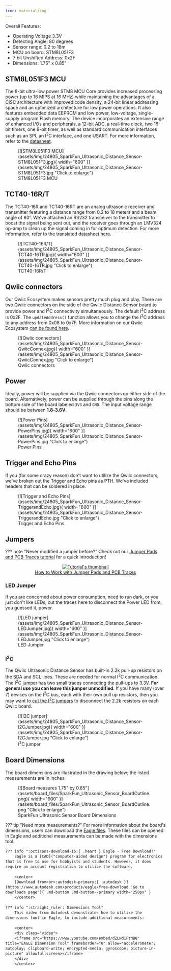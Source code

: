 ```yaml
---
icon: material/cog
---
```


 
Overall Features:

* Operating Voltage 3.3V
* Detecting Angle: 80 degrees
* Sensor range: 0.2 to 18m
* MCU on board: STM8L051F3
* 7 bit Unshifted Address: 0x2F
* Dimensions: 1.75" x 0.85"

## STM8L051F3 MCU

The 8-bit ultra-low power STM8 MCU Core provides increased processing power (up to 16 MIPS at 16 MHz) while maintaining the advantages of a CISC architecture with improved code density, a 24-bit linear addressing space and an optimized architecture for low power operations. It also features embedded data EEPROM and low power, low-voltage, single-supply program Flash memory. The device incorporates an extensive range of enhanced I/Os and peripherals, a 12-bit ADC, a real-time clock, two 16-bit timers, one 8-bit timer, as well as standard communication interfaces such as an SPI, an I<sup>2</sup>C interface, and one USART. For more information, refer to the [datasheet](assets/component_documentation/stm8l051f3-1.pdf).

<figure markdown>
[![STM8L051F3 MCU](assets/img/24805_SparkFun_Ultrasonic_Distance_Sensor-STM8L051F3.jpg){ width="600" }](assets/img/24805_SparkFun_Ultrasonic_Distance_Sensor-STM8L051F3.jpg "Click to enlarge")
<figcaption markdown>STM8L051F3 MCU</figcaption>
</figure>

## TCT40-16R/T

The TCT40-16R and TCT40-16RT are an analog ultrasonic receiver and transmitter featuring a distance range from 0.2 to 18 meters and a beam angle of 80°. We've attached an RS232 transceiver to the transmitter to boost the signal being sent out, and the receiver goes through an LMV324 op-amp to clean up the signal coming in for optimum detection. For more information, refer to the translated datasheet [here](assets/component_documentation/TCT40-16-T-R.pdf).

<figure markdown>
[![TCT40-16R/T](assets/img/24805_SparkFun_Ultrasonic_Distance_Sensor-TCT40-16TR.jpg){ width="600" }](assets/img/24805_SparkFun_Ultrasonic_Distance_Sensor-TCT40-16TR.jpg "Click to enlarge")
<figcaption markdown>TCT40-16R/T</figcaption>
</figure>

## Qwiic connectors

Our Qwiic Ecosystem makes sensors pretty much plug and play. There are two Qwiic connectors on the side of the Qwiic Distance Sensor board to provide power and I<sup>2</sup>C connectivity simultaneously. The default I<sup>2</sup>C address is 0x2F. The `updateAddress()` function allows you to change the I<sup>2</sup>C address to any address from 0x08 to 0x7F. More information on our Qwiic Ecosystem [can be found here](https://www.sparkfun.com/qwiic).  


<figure markdown>
[![Qwiic connectors](assets/img/24805_SparkFun_Ultrasonic_Distance_Sensor-QwiicConnex.jpg){ width="600" }](assets/img/24805_SparkFun_Ultrasonic_Distance_Sensor-QwiicConnex.jpg "Click to enlarge")
<figcaption markdown>Qwiic connectors</figcaption>
</figure>


## Power

Ideally, power will be supplied via the Qwiic connectors on either side of the board. Alternatively, power can be supplied through the pins along the bottom side of the board labeled `3V3` and `GND`. The input voltage range should be between <b>1.8</b>-<b>3.6V</b>. 

<figure markdown>
[![Power Pins](assets/img/24805_SparkFun_Ultrasonic_Distance_Sensor-PowerPins.jpg){ width="600" }](assets/img/24805_SparkFun_Ultrasonic_Distance_Sensor-PowerPins.jpg "Click to enlarge")
<figcaption markdown>Power Pins</figcaption>
</figure>


## Trigger and Echo Pins

If you (for some crazy reason) don't want to utilize the Qwiic connectors, we've broken out the Trigger and Echo pins as PTH. We've included headers that can be soldered in place. 

<figure markdown>
[![Trigger and Echo Pins](assets/img/24805_SparkFun_Ultrasonic_Distance_Sensor-TriggerandEcho.jpg){ width="600" }](assets/img/24805_SparkFun_Ultrasonic_Distance_Sensor-TriggerandEcho.jpg "Click to enlarge")
<figcaption markdown>Trigger and Echo Pins</figcaption>
</figure>


## Jumpers

??? note "Never modified a jumper before?"
	Check out our <a href="https://learn.sparkfun.com/tutorials/664">Jumper Pads and PCB Traces tutorial</a> for a quick introduction!
	<p align="center">
		<a href="https://learn.sparkfun.com/tutorials/664">
		<img src="https://cdn.sparkfun.com/c/264-148/assets/learn_tutorials/6/6/4/PCB_TraceCutLumenati.jpg" alt="Tutorial's thumbnail"><br>
        How to Work with Jumper Pads and PCB Traces</a>
	</p>

### LED Jumper

If you are concerned about power consumption, need to run dark, or you just don't like LEDs, cut the traces here to disconnect the Power LED from, you guessed it, power. 


<figure markdown>
[![LED jumper](assets/img/24805_SparkFun_Ultrasonic_Distance_Sensor-LEDJumper.jpg){ width="600" }](assets/img/24805_SparkFun_Ultrasonic_Distance_Sensor-LEDJumper.jpg "Click to enlarge")
<figcaption markdown>LED Jumper</figcaption>
</figure>


### I<sup>2</sup>C

The Qwiic Ultrasonic Distance Sensor has built-in 2.2k pull-up resistors on the SDA and SCL lines. These are needed for normal I<sup>2</sup>C communication. The I<sup>2</sup>C jumper has two small traces connecting the pull-ups to 3.3V. **For general use you can leave this jumper unmodified.** If you have many (over 7) devices on the I<sup>2</sup>C bus, each with their own pull up resistors, then you may want to [cut the I<sup>2</sup>C jumpers](https://learn.sparkfun.com/tutorials/how-to-work-with-jumper-pads-and-pcb-traces) to disconnect the 2.2k resistors on each Qwiic board.


<figure markdown>
[![I2C jumper](assets/img/24805_SparkFun_Ultrasonic_Distance_Sensor-I2CJumper.jpg){ width="600" }](assets/img/24805_SparkFun_Ultrasonic_Distance_Sensor-I2CJumper.jpg "Click to enlarge")
<figcaption markdown>I<sup>2</sup>C jumper</figcaption>
</figure>


## Board Dimensions

The board dimensions are illustrated in the drawing below; the listed measurements are in inches.


<figure markdown>
[![Board measures 1.75" by 0.85"](assets/board_files/SparkFun_Ultrasonic_Sensor_BoardOutline.png){ width="600" }](assets/board_files/SparkFun_Ultrasonic_Sensor_BoardOutline.png "Click to enlarge")
<figcaption markdown>SparkFun Ultrasonic Sensor Board Dimensions</figcaption>
</figure>

??? tip "Need more measurements?"
	For more information about the board's dimensions, users can download the [Eagle files](SparkFun_Ultrasonic_Sensor_EagleFiles.zip). These files can be opened in Eagle and additional measurements can be made with the dimensions tool.

	??? info ":octicons-download-16:{ .heart } Eagle - Free Download!"
		Eagle is a [CAD]("computer-aided design") program for electronics that is free to use for hobbyists and students. However, it does require an account registration to utilize the software.

		<center>
		[Download from<br>:autodesk-primary:{ .autodesk }](https://www.autodesk.com/products/eagle/free-download "Go to downloads page"){ .md-button .md-button--primary width="250px" }
		</center>
	
	??? info ":straight_ruler: Dimensions Tool"
		This video from Autodesk demonstrates how to utilize the dimensions tool in Eagle, to include additional measurements:

		<center>
		<div class="video">
		<iframe src="https://www.youtube.com/embed/dZLNd1FtNB8" title="EAGLE Dimension Tool" frameborder="0" allow="accelerometer; autoplay; clipboard-write; encrypted-media; gyroscope; picture-in-picture" allowfullscreen></iframe>
		</div>
		</center>



